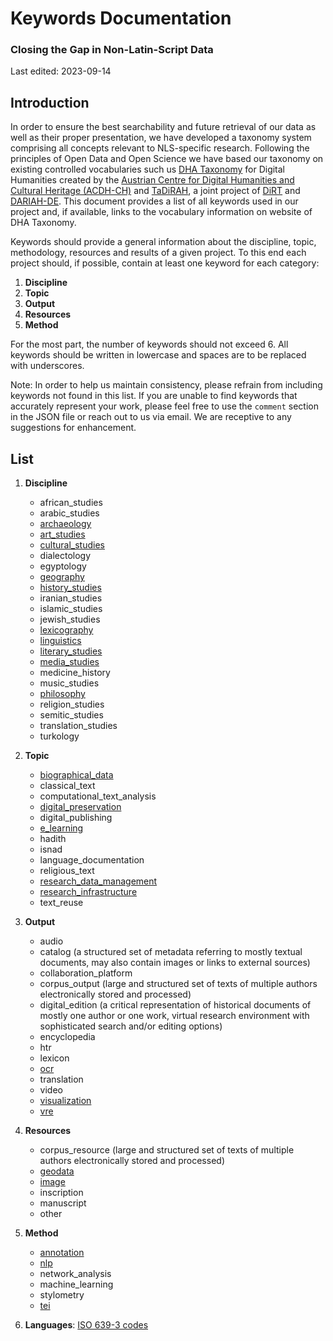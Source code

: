# Keywords Documentation

### Closing the Gap in Non-Latin-Script Data

Last edited: 2023-09-14

## Introduction

In order to ensure the best searchability and future retrieval of our data as well as their proper presentation, we have developed a taxonomy system comprising all concepts relevant to NLS-specific research. Following the principles of Open Data and Open Science we have based our taxonomy on existing controlled vocabularies such us [DHA Taxonomy](https://vocabs.acdh.oeaw.ac.at/en/) for Digital Humanities created by the [Austrian Centre for Digital Humanities and Cultural Heritage (ACDH-CH)](https://www.oeaw.ac.at/acdh/) and [TaDiRAH](https://de.dariah.eu/tadirah), a joint project of [DiRT](http://dirtdirectory.org/) and [DARIAH-DE](https://de.dariah.eu/). This document provides a list of all keywords used in our project and, if available, links to the vocabulary information on website of DHA Taxonomy.

Keywords should provide a general information about the discipline, topic, methodology, resources and results of a given project. To this end each project should, if possible, contain at least one keyword for each category:

1. **Discipline**
2. **Topic**
3. **Output**
4. **Resources**
5. **Method**

For the most part, the number of keywords should not exceed 6. All keywords should be written in lowercase and spaces are to be replaced with underscores.

Note:
In order to help us maintain consistency, please refrain from including keywords not found in this list. If you are unable to find keywords that accurately represent your work, please feel free to use the `comment` section in the JSON file or reach out to us via email. We are receptive to any suggestions for enhancement.

## List

1. **Discipline**

   - african_studies
   - arabic_studies
   - [archaeology](https://vocabs.acdh.oeaw.ac.at/dhataxonomy/Concept29)
   - [art_studies](https://vocabs.acdh.oeaw.ac.at/dhataxonomy/Concept20)
   - [cultural_studies](https://vocabs.acdh.oeaw.ac.at/dhataxonomy/Concept30)
   - dialectology
   - egyptology
   - [geography](https://vocabs.acdh.oeaw.ac.at/dhataxonomy/Concept25)
   - [history_studies](https://vocabs.acdh.oeaw.ac.at/dhataxonomy/Concept32)
   - iranian_studies
   - islamic_studies
   - jewish_studies
   - [lexicography](https://vocabs.acdh.oeaw.ac.at/dhataxonomy/Concept27)
   - [linguistics](https://vocabs.acdh.oeaw.ac.at/dhataxonomy/Concept28)
   - [literary_studies](https://vocabs.acdh.oeaw.ac.at/dhataxonomy/Concept31)
   - [media_studies](https://vocabs.acdh.oeaw.ac.at/dhataxonomy/Concept23)
   - medicine_history
   - music_studies
   - [philosophy](https://vocabs.acdh.oeaw.ac.at/dhataxonomy/Concept26)
   - religion_studies
   - semitic_studies
   - translation_studies
   - turkology

2. **Topic**

   - [biographical_data](https://vocabs.acdh.oeaw.ac.at/dhataxonomy/Concept69)
   - classical_text
   - computational_text_analysis
   - [digital_preservation](https://vocabs.acdh.oeaw.ac.at/dhataxonomy/Concept70)
   - digital_publishing
   - [e_learning](https://vocabs.acdh.oeaw.ac.at/dhataxonomy/Concept58)
   - hadith
   - isnad
   - language_documentation
   - religious_text
   - [research_data_management](https://vocabs.acdh.oeaw.ac.at/dhataxonomy/Concept67.01)
   - [research_infrastructure](https://vocabs.acdh.oeaw.ac.at/dhataxonomy/Concept66)
   - text_reuse

3. **Output**

   - audio
   - catalog (a structured set of metadata referring to mostly textual documents, may also contain images or links to external sources)
   - collaboration_platform
   - corpus_output (large and structured set of texts of multiple authors electronically stored and processed)
   - digital_edition (a critical representation of historical documents of mostly one author or one work, virtual research environment with sophisticated search and/or editing options)
   - encyclopedia
   - htr
   - lexicon
   - [ocr](https://vocabs.dariah.eu/dha_taxonomy/en/page/Concept41)
   - translation
   - video
   - [visualization](https://vocabs.acdh.oeaw.ac.at/dhataxonomy/Concept51)
   - [vre](https://vocabs.acdh.oeaw.ac.at/dhataxonomy/Concept50)

4. **Resources**

   - corpus_resource (large and structured set of texts of multiple authors electronically stored and processed)
   - [geodata](https://vocabs.acdh.oeaw.ac.at/dhataxonomy/Concept36)
   - [image](https://vocabs.acdh.oeaw.ac.at/dhataxonomy/Concept38)
   - inscription
   - manuscript
   - other

5. **Method**

   - [annotation](https://vocabs.acdh.oeaw.ac.at/dhataxonomy/Concept52)
   - [nlp](https://vocabs.acdh.oeaw.ac.at/dhataxonomy/Concept48)
   - network_analysis
   - machine_learning
   - stylometry
   - [tei](https://vocabs.dariah.eu/dha_taxonomy/en/page/Concept2.02)

6. **Languages**: [ISO 639-3 codes](https://iso639-3.sil.org/code_tables/639/data)
